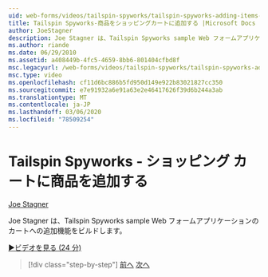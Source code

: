 ```yaml
---
uid: web-forms/videos/tailspin-spyworks/tailspin-spyworks-adding-items-to-the-shopping-cart
title: Tailspin Spyworks-商品をショッピングカートに追加する |Microsoft Docs
author: JoeStagner
description: Joe Stagner は、Tailspin Spyworks sample Web フォームアプリケーションのカートへの追加機能をビルドします。
ms.author: riande
ms.date: 06/29/2010
ms.assetid: a408449b-4fc5-4659-8bb6-801404cfbd8f
msc.legacyurl: /web-forms/videos/tailspin-spyworks/tailspin-spyworks-adding-items-to-the-shopping-cart
msc.type: video
ms.openlocfilehash: cf11d6bc886b5fd950d149e922b83021827cc350
ms.sourcegitcommit: e7e91932a6e91a63e2e46417626f39d6b244a3ab
ms.translationtype: MT
ms.contentlocale: ja-JP
ms.lasthandoff: 03/06/2020
ms.locfileid: "78509254"
---
```

# <a name="tailspin-spyworks---adding-items-to-the-shopping-cart"></a>Tailspin Spyworks - ショッピング カートに商品を追加する

[Joe Stagner](https://github.com/JoeStagner)

Joe Stagner は、Tailspin Spyworks sample Web フォームアプリケーションのカートへの追加機能をビルドします。

[&#9654;ビデオを見る (24 分)](https://channel9.msdn.com/Blogs/ASP-NET-Site-Videos/tailspin-spyworks-adding-items-to-the-shopping-cart)

> [!div class="step-by-step"]
> [前へ](tailspin-spyworks-display-per-product-details.md)
> [次へ](tailspin-spyworks-display-shopping-cart.md)
